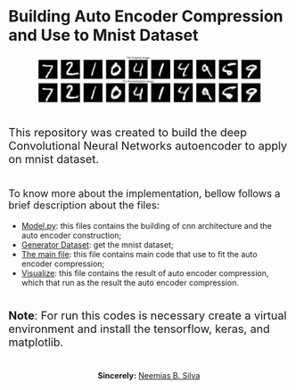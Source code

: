 # Building Auto Encoder Compression and Use to Mnist Dataset

<img src="result.png" style="display:block; margin-left:auto; margin-right: auto; width: 80%">

#

<p style="font-size:20px;">This repository was created to build the deep Convolutional Neural Networks autoencoder to apply on mnist dataset.</p>

#

<p style="font-size:18px;">To know more about the implementation, bellow follows a brief description about the files:</p>


<ul>
    <li> <a href="model.py">Model.py</a>: this files contains the building of cnn architecture and the auto encoder construction;
    <li> <a href="dataset_generator.py">Generator Dataset</a>: get the mnist dataset;
    <li> <a href="train_auto_encoder.py">The main file</a>: this file contains main code that use to fit the auto encoder compression;
    <li> <a href="autoencoder-analysis.py">Visualize</a>: this file contains the result of auto encoder compression, which that run as the result the auto encoder compression.
</ul>


#

<p style="font-size:20px;"><b>Note</b>: For run this codes is necessary create a virtual environment and install the tensorflow, keras, and matplotlib.</p>

#

<p align="center"><b>Sincerely:</b> <a href="https://github.com/neemiasbsilva">Neemias B. Silva</a></p>


